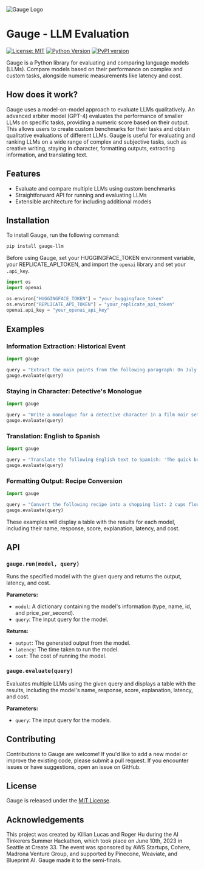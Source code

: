 ![Gauge Logo](./logo.png)

# Gauge - LLM Evaluation

[![License: MIT](https://img.shields.io/badge/License-MIT-yellow.svg)](https://opensource.org/licenses/MIT)
[![Python Version](https://img.shields.io/badge/python-3.6%2B-blue)](https://www.python.org/downloads/)
[![PyPI version](https://badge.fury.io/py/gauge-llm.svg)](https://pypi.org/project/gauge-llm/)

Gauge is a Python library for evaluating and comparing language models (LLMs). Compare models based on their performance on complex and custom tasks, alongside numeric measurements like latency and cost.

## How does it work?

Gauge uses a model-on-model approach to evaluate LLMs qualitatively. An advanced arbiter model (GPT-4) evaluates the performance of smaller LLMs on specific tasks, providing a numeric score based on their output. This allows users to create custom benchmarks for their tasks and obtain qualitative evaluations of different LLMs. Gauge is useful for evaluating and ranking LLMs on a wide range of complex and subjective tasks, such as creative writing, staying in character, formatting outputs, extracting information, and translating text.

## Features

- Evaluate and compare multiple LLMs using custom benchmarks
- Straightforward API for running and evaluating LLMs
- Extensible architecture for including additional models

## Installation

To install Gauge, run the following command:

```bash
pip install gauge-llm
```

Before using Gauge, set your HUGGINGFACE_TOKEN environment variable, your REPLICATE_API_TOKEN, and import the `openai` library and set your `.api_key`.

```python
import os
import openai

os.environ["HUGGINGFACE_TOKEN"] = "your_huggingface_token"
os.environ["REPLICATE_API_TOKEN"] = "your_replicate_api_token"
openai.api_key = "your_openai_api_key"
```

## Examples

### Information Extraction: Historical Event

```python
import gauge

query = "Extract the main points from the following paragraph: On July 20, 1969, American astronauts Neil Armstrong and Buzz Aldrin became the first humans to land on the Moon. Armstrong stepped onto the lunar surface and described the event as 'one small step for man, one giant leap for mankind.'"
gauge.evaluate(query)
```

### Staying in Character: Detective's Monologue

```python
import gauge

query = "Write a monologue for a detective character in a film noir setting."
gauge.evaluate(query)
```

### Translation: English to Spanish

```python
import gauge

query = "Translate the following English text to Spanish: 'The quick brown fox jumps over the lazy dog.'"
gauge.evaluate(query)
```

### Formatting Output: Recipe Conversion

```python
import gauge

query = "Convert the following recipe into a shopping list: 2 cups flour, 1 cup sugar, 3 eggs, 1/2 cup milk, 1/4 cup butter."
gauge.evaluate(query)
```

These examples will display a table with the results for each model, including their name, response, score, explanation, latency, and cost.

## API

### `gauge.run(model, query)`

Runs the specified model with the given query and returns the output, latency, and cost.

**Parameters:**

- `model`: A dictionary containing the model's information (type, name, id, and price_per_second).
- `query`: The input query for the model.

**Returns:**

- `output`: The generated output from the model.
- `latency`: The time taken to run the model.
- `cost`: The cost of running the model.

### `gauge.evaluate(query)`

Evaluates multiple LLMs using the given query and displays a table with the results, including the model's name, response, score, explanation, latency, and cost.

**Parameters:**

- `query`: The input query for the models.

## Contributing

Contributions to Gauge are welcome! If you'd like to add a new model or improve the existing code, please submit a pull request. If you encounter issues or have suggestions, open an issue on GitHub.

## License

Gauge is released under the [MIT License](https://opensource.org/licenses/MIT).

## Acknowledgements

This project was created by Killian Lucas and Roger Hu during the AI Tinkerers Summer Hackathon, which took place on June 10th, 2023 in Seattle at Create 33. The event was sponsored by AWS Startups, Cohere, Madrona Venture Group, and supported by Pinecone, Weaviate, and Blueprint AI. Gauge made it to the semi-finals.